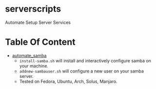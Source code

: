 # serverscripts
Automate Setup Server Services

Table Of Content
====================
* [automate_samba](/automate_samba) 
    - `install-samba.sh` will install and interactively configure samba on your machine.
    - `addnew-sambauser.sh` will configure a new user on your samba server.
    - Tested on Fedora, Ubuntu, Arch, Solus, Manjaro.
